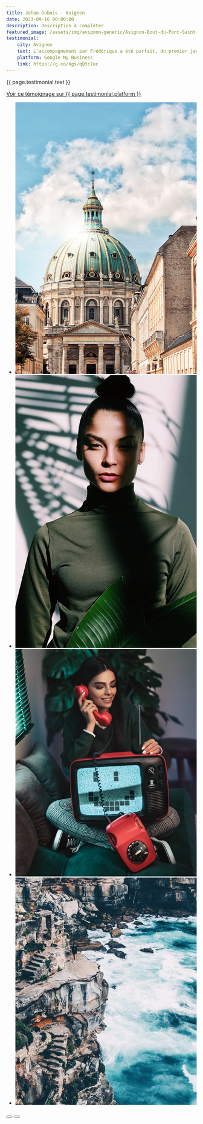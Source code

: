 ```yaml
---
title: Johan Dubois - Avignon
date: 2023-09-16 00:00:00
description: Description à compléter
featured_image: /assets/img/avignon-generic/Avignon-Bout-du-Pont-Saint-Benezet.jpg
testimonial:
    city: Avignon
    text: L'accompagnement par Frédérique a été parfait, du premier jour jusqu'à la signature de l'acte. Une personne à l'écoute de ce que vous recherchez, qui vous apportera des réponses non seulement sur le secteur de l'immobilier mais aussi administratif, fiscal, etc. Je recommande sans hésiter. A bientot peut etre.
    platform: Google My Business
    link: https://g.co/kgs/qQtc7uc
---
```


{{ page.testimonial.text }}

<a href="{{ page.testimonial.link }}" target="blank">Voir ce témoignage sur {{ page.testimonial.platform }}</a>

<div class="blogGlide fullWidth">
    <div class="glide__track" data-glide-el="track">
        <ul class="glide__slides">
        <li class="glide__slide">
            <img src="/assets/img/theme/sofia-kuniakina.jpg">
        </li>
        <li class="glide__slide">
            <img src="/assets/img/theme/willy-dade.jpg">
        </li>
        <li class="glide__slide">
            <img src="/assets/img/theme/ali-pazani.jpg">
        </li>
        <li class="glide__slide">
            <img src="/assets/img/theme/sacha-styles.jpg">
        </li>
        </ul>
    </div>
    <div class="glide__arrows d-flex justify-content-center mt-2" data-glide-el="controls">
          <button class="glide__arrow text-default position-static" data-glide-dir="<"><i class="ni ni-bold-left"></i></button>
          <button class="glide__arrow text-default position-static" data-glide-dir=">"><i class="ni ni-bold-right"></i></button>
    </div>
</div>